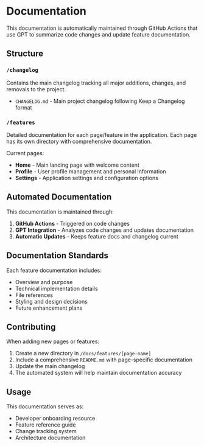 # Documentation

This documentation is automatically maintained through GitHub Actions that use GPT to summarize code changes and update feature documentation.

## Structure

### `/changelog`
Contains the main changelog tracking all major additions, changes, and removals to the project.

- `CHANGELOG.md` - Main project changelog following Keep a Changelog format

### `/features`
Detailed documentation for each page/feature in the application. Each page has its own directory with comprehensive documentation.

Current pages:
- **Home** - Main landing page with welcome content
- **Profile** - User profile management and personal information
- **Settings** - Application settings and configuration options

## Automated Documentation

This documentation is maintained through:
1. **GitHub Actions** - Triggered on code changes
2. **GPT Integration** - Analyzes code changes and updates documentation
3. **Automatic Updates** - Keeps feature docs and changelog current

## Documentation Standards

Each feature documentation includes:
- Overview and purpose
- Technical implementation details
- File references
- Styling and design decisions
- Future enhancement plans

## Contributing

When adding new pages or features:
1. Create a new directory in `/docs/features/[page-name]`
2. Include a comprehensive `README.md` with page-specific documentation
3. Update the main changelog
4. The automated system will help maintain documentation accuracy

## Usage

This documentation serves as:
- Developer onboarding resource
- Feature reference guide
- Change tracking system
- Architecture documentation
